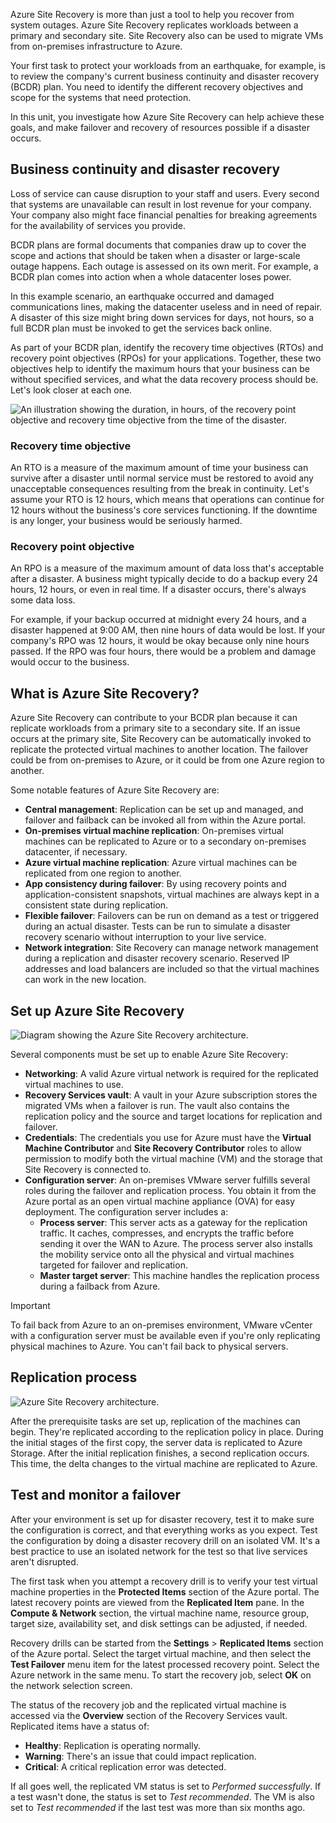 Azure Site Recovery is more than just a tool to help you recover from system outages. Azure Site Recovery replicates workloads between a primary and secondary site. Site Recovery also can be used to migrate VMs from on-premises infrastructure to Azure.

Your first task to protect your workloads from an earthquake, for example, is to review the company's current business continuity and disaster recovery (BCDR) plan. You need to identify the different recovery objectives and scope for the systems that need protection.

In this unit, you investigate how Azure Site Recovery can help achieve these goals, and make failover and recovery of resources possible if a disaster occurs.

## Business continuity and disaster recovery

Loss of service can cause disruption to your staff and users. Every second that systems are unavailable can result in lost revenue for your company. Your company also might face financial penalties for breaking agreements for the availability of services you provide.

BCDR plans are formal documents that companies draw up to cover the scope and actions that should be taken when a disaster or large-scale outage happens. Each outage is assessed on its own merit. For example, a BCDR plan comes into action when a whole datacenter loses power.

In this example scenario, an earthquake occurred and damaged communications lines, making the datacenter useless and in need of repair. A disaster of this size might bring down services for days, not hours, so a full BCDR plan must be invoked to get the services back online.

As part of your BCDR plan, identify the recovery time objectives (RTOs) and recovery point objectives (RPOs) for your applications. Together, these two objectives help to identify the maximum hours that your business can be without specified services, and what the data recovery process should be. Let's look closer at each one.

![An illustration showing the duration, in hours, of the recovery point objective and recovery time objective from the time of the disaster.](../media/4-rto-rpo.png)

### Recovery time objective

An RTO is a measure of the maximum amount of time your business can survive after a disaster until normal service must be restored to avoid any unacceptable consequences resulting from the break in continuity. Let's assume your RTO is 12 hours, which means that operations can continue for 12 hours without the business's core services functioning. If the downtime is any longer, your business would be seriously harmed.

### Recovery point objective

An RPO is a measure of the maximum amount of data loss that's acceptable after a disaster. A business might typically decide to do a backup every 24 hours, 12 hours, or even in real time. If a disaster occurs, there's always some data loss.

For example, if your backup occurred at midnight every 24 hours, and a disaster happened at 9:00 AM, then nine hours of data would be lost. If your company's RPO was 12 hours, it would be okay because only nine hours passed. If the RPO was four hours, there would be a problem and damage would occur to the business.

## What is Azure Site Recovery?

Azure Site Recovery can contribute to your BCDR plan because it can replicate workloads from a primary site to a secondary site. If an issue occurs at the primary site, Site Recovery can be automatically invoked to replicate the protected virtual machines to another location. The failover could be from on-premises to Azure, or it could be from one Azure region to another.

Some notable features of Azure Site Recovery are:

- **Central management**: Replication can be set up and managed, and failover and failback can be invoked all from within the Azure portal.
- **On-premises virtual machine replication**: On-premises virtual machines can be replicated to Azure or to a secondary on-premises datacenter, if necessary.
- **Azure virtual machine replication**: Azure virtual machines can be replicated from one region to another.
- **App consistency during failover**: By using recovery points and application-consistent snapshots, virtual machines are always kept in a consistent state during replication.
- **Flexible failover**: Failovers can be run on demand as a test or triggered during an actual disaster. Tests can be run to simulate a disaster recovery scenario without interruption to your live service.
- **Network integration**: Site Recovery can manage network management during a replication and disaster recovery scenario. Reserved IP addresses and load balancers are included so that the virtual machines can work in the new location.

## Set up Azure Site Recovery

![Diagram showing the Azure Site Recovery architecture.](../media/2-arch-enhanced.svg)

Several components must be set up to enable Azure Site Recovery:

- **Networking**: A valid Azure virtual network is required for the replicated virtual machines to use.
- **Recovery Services vault**: A vault in your Azure subscription stores the migrated VMs when a failover is run. The vault also contains the replication policy and the source and target locations for replication and failover.
- **Credentials**: The credentials you use for Azure must have the **Virtual Machine Contributor** and **Site Recovery Contributor** roles to allow permission to modify both the virtual machine (VM) and the storage that Site Recovery is connected to.
- **Configuration server**: An on-premises VMware server fulfills several roles during the failover and replication process. You obtain it from the Azure portal as an open virtual machine appliance (OVA) for easy deployment. The configuration server includes a:
  - **Process server**: This server acts as a gateway for the replication traffic. It caches, compresses, and encrypts the traffic before sending it over the WAN to Azure. The process server also installs the mobility service onto all the physical and virtual machines targeted for failover and replication.
  - **Master target server**: This machine handles the replication process during a failback from Azure.

> [!IMPORTANT]
> To fail back from Azure to an on-premises environment, VMware vCenter with a configuration server must be available even if you're only replicating physical machines to Azure. You can't fail back to physical servers.

## Replication process

![Azure Site Recovery architecture.](../media/2-replication-architecture.png)

After the prerequisite tasks are set up, replication of the machines can begin. They're replicated according to the replication policy in place. During the initial stages of the first copy, the server data is replicated to Azure Storage. After the initial replication finishes, a second replication occurs. This time, the delta changes to the virtual machine are replicated to Azure.

## Test and monitor a failover

After your environment is set up for disaster recovery, test it to make sure the configuration is correct, and that everything works as you expect. Test the configuration by doing a disaster recovery drill on an isolated VM. It's a best practice to use an isolated network for the test so that live services aren't disrupted.

The first task when you attempt a recovery drill is to verify your test virtual machine properties in the **Protected Items** section of the Azure portal. The latest recovery points are viewed from the **Replicated Item** pane. In the **Compute & Network** section, the virtual machine name, resource group, target size, availability set, and disk settings can be adjusted, if needed.

Recovery drills can be started from the **Settings** > **Replicated Items** section of the Azure portal. Select the target virtual machine, and then select the **Test Failover** menu item for the latest processed recovery point. Select the Azure network in the same menu. To start the recovery job, select **OK** on the network selection screen.

The status of the recovery job and the replicated virtual machine is accessed via the **Overview** section of the Recovery Services vault. Replicated items have a status of:

- **Healthy**: Replication is operating normally.
- **Warning**: There's an issue that could impact replication.
- **Critical**: A critical replication error was detected.

If all goes well, the replicated VM status is set to *Performed successfully*. If a test wasn't done, the status is set to *Test recommended*. The VM is also set to *Test recommended* if the last test was more than six months ago.

